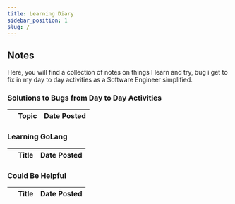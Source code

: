 ```yaml
---
title: Learning Diary
sidebar_position: 1
slug: /
---
```



## Notes

Here, you will find a collection of notes on things I learn and try, bug i get to fix in my day to day activities as a Software Engineer simplified.

### Solutions to Bugs from Day to Day Activities

<div class="contentTableContainer">

|     | Topic                                                                    | Date Posted |
| --- | ------------------------------------------------------------------------ | ----------------- |


</div>

### Learning GoLang

<div class="contentTableContainer">

|     | Title                                                                   | Date Posted |
| --- | ----------------------------------------------------------------------- | ----------------- |

</div>

### Could Be Helpful

<div class="contentTableContainer">

|     | Title                                                                   | Date Posted |
| --- | ----------------------------------------------------------------------- | ----------------- |

</div>